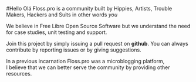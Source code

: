 #Hello Olá 
Floss.pro is a community built by Hippies, Artists, Trouble Makers, Hackers and Suits in other words *you*

We believe in Free Libre Open Source Software but we understand the need for case studies, unit testing and support. 

Join this project by simply issuing a pull request on **github**.
You can always contribute by reporting issues or by giving suggestions.

In a previous incarnation Floss.pro was a microblogging platform,  
I  believe that we can better serve the community by providing other resources. 
